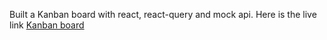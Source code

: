 Built a Kanban board with react, react-query and mock api.
Here is the live link [Kanban board](https://kanban-board-ke.netlify.app/)
